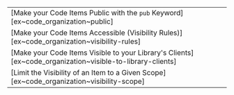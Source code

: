 ||
|--------|
| [Make your Code Items Public with the `pub` Keyword][ex~code_organization~public] |
| [Make your Code Items Accessible (Visibility Rules)][ex~code_organization~visibility-rules] |
| [Make your Code Items Visible to your Library's Clients][ex~code_organization~visible-to-library-clients] |
| [Limit the Visibility of an Item to a Given Scope][ex~code_organization~visibility-scope] |
